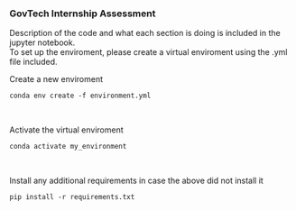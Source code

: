### GovTech Internship Assessment

Description of the code and what each section is doing is included in the jupyter notebook.<br>
To set up the enviroment, please create a virtual enviroment using the .yml file included.<br>

Create a new enviroment<br>
```
conda env create -f environment.yml
```
<br>


Activate the virtual enviroment<br>
```
conda activate my_environment
```
<br>

Install any additional requirements in case the above did not install it<br>
```
pip install -r requirements.txt
```